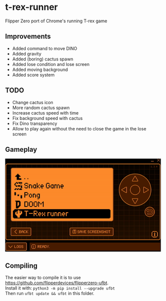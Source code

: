 # t-rex-runner
Flipper Zero port of Chrome's running T-rex game

## Improvements
- Added command to move DINO
- Added gravity
- Added (boring) cactus spawn
- Added lose condition and lose screen
- Added moving background
- Added score system

## TODO
- Change cactus icon
- More random cactus spawn
- Increase cactus speed with time
- Fix background speed with cactus
- Fix Dino transparency
- Allow to play again without the need to close the game in the lose screen

## Gameplay
![image](video.gif)

## Compiling

The easier way to compile it is to use https://github.com/flipperdevices/flipperzero-ufbt.   
Install it with: ```python3 -m pip install --upgrade ufbt```     
Then run ```ufbt update && ufbt``` in this folder.